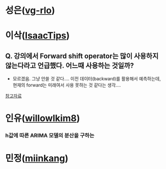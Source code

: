 # 성은([vg-rlo](https://github.com/vg-rlo))
# 이삭([IsaacTips](https://github.com/IsaacTips))

## Q. 강의에서 Forward shift operator는 많이 사용하지 않는다라고 언급했다. 어느때 사용하는 것일까?

* 모르겠음. 그냥 안쓸 것 같다.... 이전 데이터(backward)를 활용해서 예측하는데, 현재의 forward는 미래여서 사용 못하는 것 같다는 생각....

[참고자료](https://blog.naver.com/estpublic/221766516237)

# 인유([willowlkim8](https://github.com/willowkim8))

### h값에 따른 ARIMA 모델의 분산을 구하는 

# 민정([miinkang](https://github.com/miinkang))

